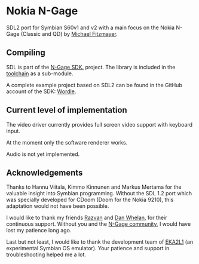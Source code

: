 Nokia N-Gage
============

SDL2 port for Symbian S60v1 and v2 with a main focus on the Nokia N-Gage
(Classic and QD) by [Michael Fitzmayer](https://github.com/mupfdev).

Compiling
---------

SDL is part of the [N-Gage SDK.](https://github.com/ngagesdk) project.
The library is included in the
[toolchain](https://github.com/ngagesdk/ngage-toolchain) as a
sub-module.

A complete example project based on SDL2 can be found in the GitHub
account of the SDK: [Wordle](https://github.com/ngagesdk/wordle).

Current level of implementation
-------------------------------

The video driver currently provides full screen video support with
keyboard input.

At the moment only the software renderer works.

Audio is not yet implemented.

Acknowledgements
----------------

Thanks to Hannu Viitala, Kimmo Kinnunen and Markus Mertama for the
valuable insight into Symbian programming.  Without the SDL 1.2 port
which was specially developed for CDoom (Doom for the Nokia 9210), this
adaptation would not have been possible.

I would like to thank my friends
[Razvan](https://twitter.com/bewarerazvan) and [Dan
Whelan](https://danwhelan.ie/), for their continuous support.  Without
you and the [N-Gage community](https://discord.gg/dbUzqJ26vs), I would
have lost my patience long ago.

Last but not least, I would like to thank the development team of
[EKA2L1](https://12z1.com/) (an experimental Symbian OS emulator). Your
patience and support in troubleshooting helped me a lot.
